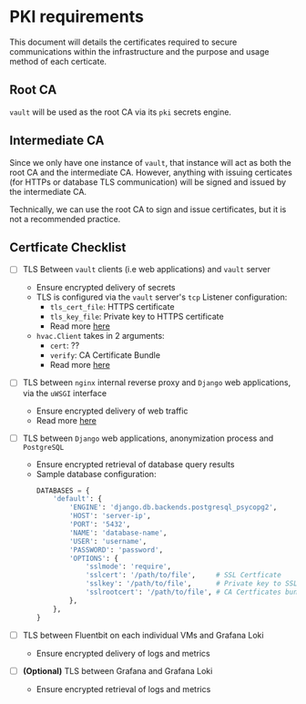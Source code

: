 # PKI requirements
This document will details the certificates required to secure communications within the infrastructure and the purpose and usage method of each certicate.

## Root CA

`vault` will be used as the root CA via its `pki` secrets engine.

## Intermediate CA

Since we only have one instance of `vault`, that instance will act as both the root CA and the intermediate CA. However, anything with issuing certicates (for HTTPs or database TLS communication) will be signed and issued by the intermediate CA.

Technically, we can use the root CA to sign and issue certificates, but it is not a recommended practice.

## Certficate Checklist

* [ ] TLS Between `vault` clients (i.e web applications) and `vault` server
    * Ensure encrypted delivery of secrets
    * TLS is configured via the `vault` server's `tcp` Listener configuration: 
        * `tls_cert_file`: HTTPS certificate
        * `tls_key_file`: Private key to HTTPS certificate
        * Read more [here](https://developer.hashicorp.com/vault/docs/configuration/listener/tcp#tcp-listener-parameters)
    * `hvac.Client` takes in 2 arguments:
        * `cert`: ??
        * `verify`: CA Certificate Bundle
        * Read more [here](https://hvac.readthedocs.io/en/stable/source/hvac_v1.html#hvac.v1.Client.__init__)

* [ ] TLS between `nginx` internal reverse proxy and `Django` web applications, via the `uWSGI` interface
    * Ensure encrypted delivery of web traffic
    * Read more [here](https://docs.nginx.com/nginx/admin-guide/web-server/app-gateway-uwsgi-django/)

* [ ] TLS between `Django` web applications, anonymization process and `PostgreSQL`
    * Ensure encrypted retrieval of database query results
    * Sample database configuration:
        ```python
        DATABASES = {
            'default': {
                'ENGINE': 'django.db.backends.postgresql_psycopg2',
                'HOST': 'server-ip',
                'PORT': '5432',
                'NAME': 'database-name',
                'USER': 'username',
                'PASSWORD': 'password',
                'OPTIONS': {
                    'sslmode': 'require',
                    'sslcert': '/path/to/file',     # SSL Certficate
                    'sslkey': '/path/to/file',      # Private key to SSL Certficate
                    'sslrootcert': '/path/to/file', # CA Certficates bundle
                },
            },
        }
        ```

* [ ]  TLS between Fluentbit on each individual VMs and Grafana Loki 
    * Ensure encrypted delivery of logs and metrics

* [ ] **(Optional)** TLS between Grafana and Grafana Loki
    * Ensure encrypted retrieval of logs and metrics